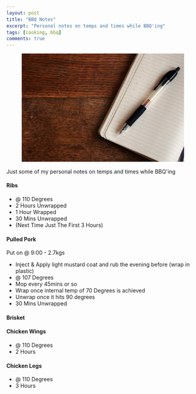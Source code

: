 ```yaml
---
layout: post
title: "BBQ Notes"
excerpt: "Personal notes on temps and times while BBQ'ing"
tags: [cooking, bbq]
comments: true
---
```

<figure>
	<img src="/images/posts/2014/notebook.jpg">
</figure>
Just some of my personal notes on temps and times while BBQ'ing

#### Ribs
* @ 110 Degrees
* 2 Hours Unwrapped
* 1 Hour Wrapped
* 30 Mins Unwrapped
* (Next Time Just The First 3 Hours)

#### Pulled Pork
Put on @ 9:00 - 2.7kgs
* Inject & Apply light mustard coat and rub the evening before (wrap in plastic)
* @ 107 Degrees
* Mop every 45mins or so
* Wrap once internal temp of 70 Degrees is achieved
* Unwrap once it hits 90 degrees
* 30 Mins Unwrapped

#### Brisket

#### Chicken Wings
* @ 110 Degrees
* 2 Hours

#### Chicken Legs
* @ 110 Degrees
* 3 Hours
